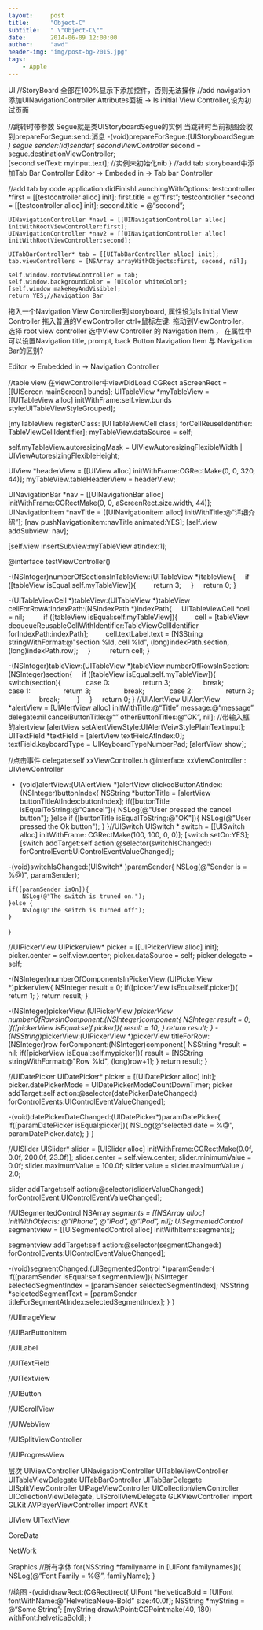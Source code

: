 ```yaml
---
layout:     post
title:      "Object-C"
subtitle:   " \"Object-C\""
date:       2014-06-09 12:00:00
author:     "awd"
header-img: "img/post-bg-2015.jpg"
tags:
    - Apple
---
```

UI
//StoryBoard
全部在100%显示下添加控件，否则无法操作
//add navigation
添加UINavigationController
Attributes面板 ->  Is initial View Controller,设为初试页面

//跳转时带参数
Segue就是类UIStoryboardSegue的实例
当跳转时当前视图会收到prepareForSegue:send:消息
-(void)prepareForSegue:(UIStoryboardSegue *) segue sender:(id)sender{
	secondViewController* second = segue.destinationViewController;        
	[second setText: myInput.text];                  //实例未初始化nib
}
//add tab
storyboard中添加Tab Bar Controller
Editor -> Embeded in -> Tab bar Controller

//add tab by code
application:didFinishLaunchingWithOptions:
	testcontroller *first = [[testcontroller alloc] init];
	first.title = @“first”;
	testcontroller *second = [[testcontroller alloc] init];
	second.title = @“second”;

	UINavigationController *nav1 = [[UINavigationController alloc] initWithRootViewController:first];
	UINavigationController *nav2 = [[UINavigationController alloc] initWithRootViewController:second];

	UITabBarController* tab = [[UITabBarController alloc] init];
	tab.viewControllers = [NSArray arrayWithObjects:first, second, nil];

	self.window.rootViewController = tab;
	self.window.backgroundColor = [UIColor whiteColor];
	[self.window makeKeyAndVisible];
	return YES;//Navigation Bar
拖入一个Navigation View Controller到storyboard, 属性设为Is Initial View Controller
拖入普通的ViewController
ctrl+鼠标左键: 拖动到ViewController， 选择 root view controller
选中View Controller 的 Navigation Item ， 在属性中可以设置Navigation title, prompt, back Button
Navigation Item 与 Navigation Bar的区别?

Editor -> Embedded in -> Navigation Controller

//table view
在viewController中viewDidLoad
CGRect aScreenRect = [[UIScreen mainScreen] bunds];
UITableView *myTableView = [[UITableView alloc] initWithFrame:self.view.bunds style:UITableViewStyleGrouped];

[myTableView registerClass: [UITableViewCell class] forCellReuseIdentifier: TableViewCellIdentifier];
myTableView.dataSource = self;

self.myTableView.autoresizingMask = UIViewAutoresizingFlexibleWidth | UIViewAutoresizingFlexibleHeight;

UIView *headerView = [[UIView alloc]  initWithFrame:CGRectMake(0, 0, 320, 44)];
myTableView.tableHeaderView = headerView;

UINavigationBar *nav = [[UINavigationBar alloc]  initWithFrame:CGRectMake(0, 0, aScreenRect.size.width, 44)];
UINavigationItem *navTitle = [[UINavigationitem alloc]  initWithTitle:@“详细介绍”];
[nav pushNavigationitem:navTitle animated:YES];
[self.view addSubview: nav];

[self.view insertSubview:myTableView atIndex:1];

@interface testViewController() <UITableViewDataSource>

-(NSInteger)numberOfSectionsInTableView:(UITableView *)tableView{
    if ([tableView isEqual:self.myTableView]){
        return 3;
    }
    return 0;
}

-(UITableViewCell *)tableView:(UITableView *)tableView cellForRowAtIndexPath:(NSIndexPath *)indexPath{
    UITableViewCell *cell = nil;
    
    if ([tableView isEqual:self.myTableView]){
        cell = [tableView dequeueReusableCellWithIdentifier:TableViewCellIdentifier forIndexPath:indexPath];
        cell.textLabel.text = [NSString stringWithFormat:@"section %ld, cell %ld", (long)indexPath.section, (long)indexPath.row];
    }
    
    return cell;
}

-(NSInteger)tableView:(UITableView *)tableView numberOfRowsInSection:(NSInteger)section{
    if ([tableView isEqual:self.myTableView]){
        switch(section){
            case 0:
                return 3;
                break;
            case 1:
                return 3;
                break;
            case 2:
                return 3;
                break;
        }
    }
    return 0;
}
//UIAlertView
UIAlertView *alertView = [UIAlertView alloc]
	initWithTitle:@“Title”
	message:@“message”
	delegate:nil
	cancelButtonTitle:@“”
	otherButtonTitles:@“OK”, nil];
//带输入框的alertview
[alertView setAlertViewStyle:UIAlertVeiwStylePlainTextInput];
UITextField *textField = [alertView textFieldAtIndex:0];
textField.keyboardType = UIKeyboardTypeNumberPad;
[alertView show];

//点击事件
delegate:self
xxViewController.h
@interface xxViewController : UIViewController<UIAlertViewDelegate>

- (void)alertView:(UIAlertView *)alertView
clickedButtonAtIndex:(NSInteger)buttonIndex{
    NSString *buttonTitle = [alertView buttonTitleAtIndex:buttonIndex];
    if([buttonTitle isEqualToString:@"Cancel"]){
        NSLog(@"User pressed the cancel button");
    }else if ([buttonTitle isEqualToString:@"OK"]){
        NSLog(@"User pressed the Ok button");
    }
}//UISwitch
UISwitch * switch  = [[UISwitch alloc] initWithFrame: CGRectMake(100, 100, 0, 0)];
[switch setOn:YES];
[switch addTarget:self action:@selector(switchIsChanged:)
  forControlEvent:UIControlEventValueChanged];

-(void)switchIsChanged:(UISwitch* )paramSender{
    NSLog(@"Sender is = %@)", paramSender);

    if([paramSender isOn]){
        NSLog(@"The switch is truned on.");
    }else {
        NSLog(@"The seitch is turned off");
    }
}

//UIPickerView
UIPickerView* picker  = [[UIPickerView alloc] init];
picker.center = self.view.center;
picker.dataSource = self;
picker.delegate = self;

<UIPickerViewDataSource>
-(NSInteger)numberOfComponentsInPickerView:(UIPickerView *)pickerView{
    NSInteger result = 0;
    if([pickerView isEqual:self.picker]){
        return 1;
    }
    return result;
}

-(NSInteger)pickerView:(UIPickerView *)pickerView numberOfRowsInComponent:(NSInteger)component{
    NSInteger result = 0;
    if([pickerView isEqual:self.picker]){
        result = 10;
    }
    return result;
}
<UIPickViewDelegate>
-(NSString*)pickerView:(UIPickerView *)pickerView titleForRow:(NSInteger)row forComponent:(NSInteger)component{
    NSString *result = nil;
    if([pickerView isEqual:self.mypicker]){
        result = [NSString stringWithFormat:@"Row %ld", (long)row+1];
    }
    return result;
}

//UIDatePicker
UIDatePicker* picker = [[UIDatePicker alloc] init];
picker.datePickerMode = UIDatePickerModeCountDownTimer;
picker addTarget:self action:@selector(datePickerDateChanged:)
	forControlEvents:UIControlEventValueChanged];

-(void)datePickerDateChanged:(UIDatePicker*)paramDatePicker{
	if([paramDatePicker isEqual:picker]){
		NSLog(@“selected date = %@”, paramDatePicker.date);
	}
}


//UISlider
UISlider* slider = [UISlider alloc] initWithFrame:CGRectMake(0.0f, 0.0f, 200.0f, 23.0f)];
slider.center = self.view.center;
slider.minimumValue = 0.0f;
slider.maximumValue = 100.0f;
slider.value = slider.maximumValue / 2.0;

slider addTarget:self action:@selector(sliderValueChanged:) forControlEvent:UIControlEventValueChanged];

//UISegmentedControl
NSArray *segments = [[NSArray alloc] initWithObjects: @“iPhone”, @“iPad”, @“iPod”, nil];
UISegmentedControl* segmentview = [[UISegmentedControl alloc] initWithItems:segments];

segmentview addTarget:self action:@selector(segmentChanged:) forControlEvents:UIControlEventValueChanged];

-(void)segmentChanged:(UISegmentedControl *)paramSender{
	if([paramSender isEqual:self.segmentview]){
		NSInteger selectedSegmentIndex = [paramSender selectedSegmentIndex];
		NSString *selectedSegmentText = [paramSender titleForSegmentAtIndex:selectedSegmentIndex];
	}
}

//UIImageView

//UIBarButtonItem


//UILabel


//UITextField


//UITextView

//UIButton

//UIScrollView

//UIWebView

//UISplitViewController


//UIProgressView

层次
UIViewController
	UINavigationController
	UITableViewController     		UITableViewDelegate
	UITabBarController			UITabBarDelegate
	UISplitViewController
	UIPageViewController
	UICollectionViewController		UICollectionViewDelegate,  UIScrollViewDelegate
	GLKViewController   			import GLKit
	AVPlayerViewController		import AVKit

UIView
	UITextView




CoreData

NetWork

Graphics
//所有字体
for(NSString *familyname in [UIFont familynames]){
	NSLog(@“Font Family = %@”, familyName);
}

//绘图
-(void)drawRect:(CGRect)rect{
	UIFont *helveticaBold = [UIFont fontWithName:@“HelveticaNeue-Bold” size:40.0f];
	NSString *myString = @“Some String”;
	[myString drawAtPoint:CGPointmake(40, 180) withFont:helveticaBold];
}
